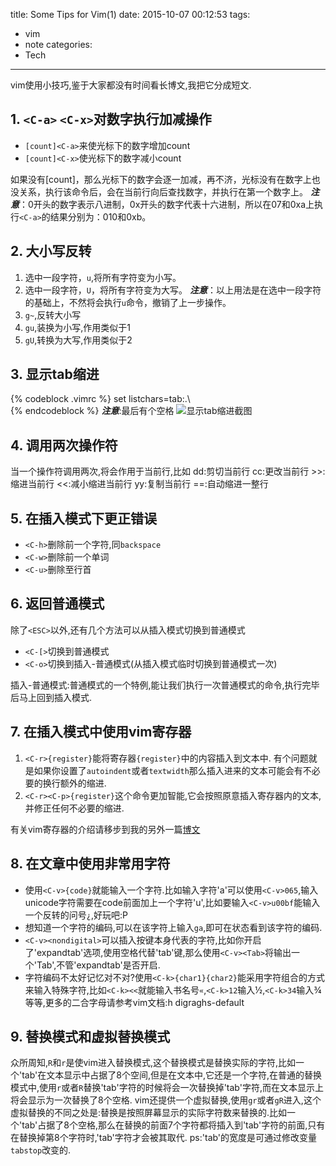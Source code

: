 title: Some Tips for Vim(1)
date: 2015-10-07 00:12:53
tags:
- vim
- note
categories:
- Tech

---
vim使用小技巧,鉴于大家都没有时间看长博文,我把它分成短文.
## 1. `<C-a>` `<C-x>`对数字执行加减操作
* `[count]<C-a>`来使光标下的数字增加count
* `[count]<C-x>`使光标下的数字减小count

如果没有[count]，那么光标下的数字会逐一加减，再不济，光标没有在数字上也没关系，执行该命令后，会在当前行向后查找数字，并执行在第一个数字上。
***注意***：0开头的数字表示八进制，0x开头的数字代表十六进制，所以在07和0xa上执行`<C-a>`的结果分别为：010和0xb。
## 2. 大小写反转
1. 选中一段字符，`u`,将所有字符变为小写。
2. 选中一段字符，`U`，将所有字符变为大写。
***注意***：以上用法是在选中一段字符的基础上，不然将会执行`u`命令，撤销了上一步操作。
3. `g~`,反转大小写
4. `gu`,装换为小写,作用类似于1
5. `gU`,转换为大写,作用类似于2

<!--more-->
## 3. 显示tab缩进
{% codeblock .vimrc %}
set listchars=tab:\.\  
{% endcodeblock %}
***注意***:最后有个空格
![显示tab缩进截图](http://7xl4y6.com1.z0.glb.clouddn.com/imageVIM显示tab截图.png)
## 4. 调用两次操作符
当一个操作符调用两次,将会作用于当前行,比如
dd:剪切当前行 
cc:更改当前行
\>>:缩进当前行
<<:减小缩进当前行
yy:复制当前行
==:自动缩进一整行
## 5. 在插入模式下更正错误
* `<C-h>`删除前一个字符,同`backspace`
* `<C-w>`删除前一个单词
* `<C-u>`删除至行首

## 6. 返回普通模式
除了`<ESC>`以外,还有几个方法可以从插入模式切换到普通模式
* `<C-[>`切换到普通模式
* `<C-o>`切换到插入-普通模式(从插入模式临时切换到普通模式一次)

插入-普通模式:普通模式的一个特例,能让我们执行一次普通模式的命令,执行完毕后马上回到插入模式.
## 7. 在插入模式中使用vim寄存器
1. `<C-r>{register}`能将寄存器`{register}`中的内容插入到文本中. 有个问题就是如果你设置了`autoindent`或者`textwidth`那么插入进来的文本可能会有不必要的换行额外的缩进.
2. `<C-r><C-p>{register}`这个命令更加智能,它会按照原意插入寄存器内的文本,并修正任何不必要的缩进.

有关vim寄存器的介绍请移步到我的另外一篇[博文](/how-to-use-vim-register)
## 8. 在文章中使用非常用字符
* 使用`<C-v>{code}`就能输入一个字符.比如输入字符'a'可以使用`<C-v>065`,输入unicode字符需要在code前面加上一个字符'u',比如要输入`<C-v>u00bf`能输入一个反转的问号`¿`,好玩吧:P
* 想知道一个字符的编码,可以在该字符上输入`ga`,即可在状态看到该字符的编码.
* `<C-v><nondigital>`可以插入按键本身代表的字符,比如你开启了'expandtab'选项,使用空格代替'tab'键,那么使用`<C-v><Tab>`将输出一个'Tab',不管'expandtab'是否开启.
* 字符编码不太好记忆对不对?使用`<C-k>{char1}{char2}`能采用字符组合的方式来输入特殊字符,比如`<C-k><<`就能输入书名号`«`,`<C-k>12`输入½,`<C-k>34`输入¾等等,更多的二合字母请参考vim文档:h digraghs-default

## 9. 替换模式和虚拟替换模式
众所周知,`R`和`r`是使vim进入替换模式,这个替换模式是替换实际的字符,比如一个'tab'在文本显示中占据了8个空间,但是在文本中,它还是一个字符,在普通的替换模式中,使用`r`或者`R`替换'tab'字符的时候将会一次替换掉'tab'字符,而在文本显示上将会显示为一次替换了8个空格. 
vim还提供一个虚拟替换,使用`gr`或者`gR`进入,这个虚拟替换的不同之处是:替换是按照屏幕显示的实际字符数来替换的.比如一个'tab'占据了8个空格,那么在替换的前面7个字符都将插入到'tab'字符的前面,只有在替换掉第8个字符时,'tab'字符才会被其取代.
ps:'tab'的宽度是可通过修改变量`tabstop`改变的.
